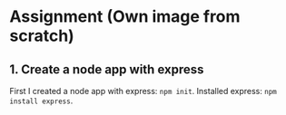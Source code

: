 # Assignment (Own image from scratch)

## 1. Create a node app with express

First I created a node app with express: `npm init`.
Installed express: `npm install express`.
